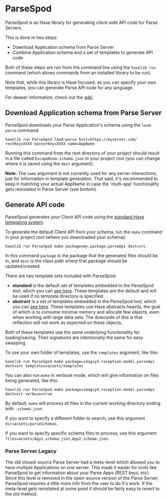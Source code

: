 # ParseSpod

ParseSpod is an Haxe library for generating client-side API code for Parse Servers.

This is done in two steps:

- Download Application schema from Parse Server
- Combine Application schema and a set of templates to generate API code

Both of these steps are run from the command line using the `haxelib run` command (which allows commands from an installed library to be run).

Note that, while this library is Haxe focused, as you can specify your own templates, you can generate Parse API code for any language.

For deeper information, check out the [wiki](https://github.com/TomByrne/ParseSpod/wiki).

## Download Application schema from Parse Server

ParseSpod downloads your Parse Application's schema using the `load-parse` command.

```
haxelib run ParseSpod load-parse host=https://myserver.com/ restKey=XXXX masterKey=XXXX name=AppName
```

Running this command from the root directory of your project should result in a file called `EscapeRoom.schema.json` in your project root (you can change where it is saved using the `dest` argument).

**Note:** The `name` argument is not currently used for any server interactions, just for information in template generation. That said, it's recommended to keep it matching your actual AppName in case the 'multi-app' functionality gets reinstated in Parse Server (see bottom).

## Generate API code

ParseSpod generates your Client API code using the [standard Haxe templating system](https://haxe.org/manual/std-template.html).

To generate the default Client API from your schema, run the `make` command in your project root (where you downloaded your schema):

```
haxelib run ParseSpod make package=my.package.parseApi dest=src
```

In this command `package` is the package that the generated files should be in, and `dest` is the class path where that package should be updated/created.

There are two template sets included with ParseSpod:

- **standard** is the default set of templates embedded in the ParseSpod tool, which you can [see here](https://github.com/TomByrne/ParseSpod/tree/master/templates/standard). These templates are the default and will be used if no template directory is specified.
- **abstract** is a set of templates embedded in the ParseSpod tool, which you can [see here](https://github.com/TomByrne/ParseSpod/tree/master/templates/abstract). These templates use Haxe abstracts heavily, the goal of which is to consume minimal memory and allocate few objects, even when working with large data sets. The downside of this is that reflection will not work as expected on these objects.

Both of these templates use the same underlying functionality for loading/saving. Their signatures are intentionally the same for easy swapping.

To use your own folder of templates, use the `templates` argument, like this:

```
haxelib run ParseSpod make package=imagsyd.reception.model.parseApi dest=src templates=assets/templates
```

You can also run `make` in verbose mode, which will give information on files being generated, like this:

```
haxelib run ParseSpod make package=imagsyd.reception.model.parseApi dest=src verbose=true
```

By default, `make` will process all files in the current working directory ending with `.schema.json`.

If you want to specify a different folder to search, use this argument `dir=assets/parseSchemas`.

If you want to specify specific schema files to process, use this argument `files=assets/App1.schema.json,App2.schema.json`.

### Parse Server Legacy

The old closed-source Parse Server had a meta-level which allowed you to have multiple Applications on one server. This made it easier for tools like ParseSpod to get information about your Parse Apps (REST keys, etc). Since this level is removed in the open-source version of the Parse Server, ParseSpod requires a little more info from the user to do it's work. If the meta-level gets reinstated at some point it should be fairly easy to revert to the old method.